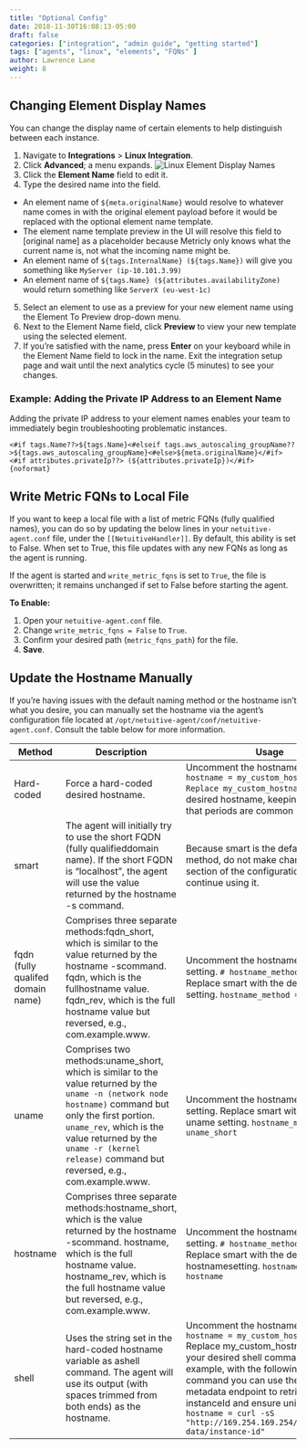 ```yaml
---
title: "Optional Config"
date: 2018-11-30T16:08:13-05:00
draft: false
categories: ["integration", "admin guide", "getting started"]
tags: ["agents", "linux", "elements", "FQNs" ]
author: Lawrence Lane
weight: 8
---
```


## Changing Element Display Names
You can change the display name of certain elements to help distinguish between each instance.

1. Navigate to **Integrations** > **Linux Integration**.
2. Click **Advanced**; a menu expands.
![Linux Element Display Names](/images/LINUX-optional-config/linux-element-display-names.png)
3. Click the **Element Name** field to edit it.
4. Type the desired name into the field.
  - An element name of ``${meta.originalName}`` would resolve to whatever name comes in with the original element payload before it would be replaced with the optional element name template.
  - The element name template preview in the UI will resolve this field to [original name] as a placeholder because Metricly only knows what the current name is, not what the incoming name might be.
  - An element name of ``${tags.InternalName} (${tags.Name})`` will give you something like `MyServer (ip-10.101.3.99)`
  - An element name of ``${tags.Name} (${attributes.availabilityZone)`` would return something like `ServerX (eu-west-1c)`
5. Select an element to use as a preview for your new element name using the Element To Preview drop-down menu.
6. Next to the Element Name field, click **Preview** to view your new template using the selected element.
7. If you’re satisfied with the name, press **Enter** on your keyboard while in the Element Name field to lock in the name. Exit the integration setup page and wait until the next analytics cycle (5 minutes) to see your changes.

### Example: Adding the Private IP Address to an Element Name
Adding the private IP address to your element names enables your team to immediately begin troubleshooting problematic instances.

```
<#if tags.Name??>${tags.Name}<#elseif tags.aws_autoscaling_groupName??>${tags.aws_autoscaling_groupName}<#else>${meta.originalName}</#if><#if attributes.privateIp??> (${attributes.privateIp})</#if>
{noformat}
```
## Write Metric FQNs to Local File
If you want to keep a local file with a list of metric FQNs (fully qualified names), you can do so by updating the below lines in your `netuitive-agent.conf` file, under the ``[[NetuitiveHandler]]``. By default, this ability is set to False. When set to True, this file updates with any new FQNs as long as the agent is running.

If the agent is started and `write_metric_fqns` is set to `True`, the file is overwritten; it remains unchanged if set to False before starting the agent.

**To Enable:**  

1. Open your `netuitive-agent.conf` file.  
2. Change `write_metric_fqns = False` to `True`.  
3. Confirm your desired path (`metric_fqns_path`) for the file.  
4. **Save**.  

## Update the Hostname Manually
If you’re having issues with the default naming method or the hostname isn’t what you desire, you can manually set the hostname via the agent’s configuration file located at ``/opt/netuitive-agent/conf/netuitive-agent.conf``. Consult the table below for more information.

| Method                            | Description                                                                                                                                                                                                                                                                | Usage                                                                                                                                                                                                                                                                                                                                                                                                                                                                                                         |
|-----------------------------------|----------------------------------------------------------------------------------------------------------------------------------------------------------------------------------------------------------------------------------------------------------------------------|---------------------------------------------------------------------------------------------------------------------------------------------------------------------------------------------------------------------------------------------------------------------------------------------------------------------------------------------------------------------------------------------------------------------------------------------------------------------------------------------------------------|
| Hard-coded                        | Force a hard-coded desired hostname.                                                                                                                                                                                                                                       | Uncomment the hostname setting. ``# hostname = my_custom_hostname Replace my_custom_hostname`` with your desired hostname, keeping in mind that periods are common separators.                                                                                                                                                                                                                                                                                                                         |
| smart                             | The agent will initially try to use the short FQDN (fully qualifieddomain name). If the short FQDN is “localhost”, the agent will use the value returned by the hostname -s command.                                                                                       | Because smart is the default naming method, do not make changes to this section of the configuration file to continue using it.                                                                                                                                                                                                                                                                                                                                                                               |
| fqdn (fully qualifed domain name) | Comprises three separate methods:fqdn_short, which is similar to the value returned by the hostname -scommand. fqdn, which is the fullhostname value. fqdn_rev, which is the full hostname value but reversed, e.g., com.example.www.                                      | Uncomment the hostname_method setting. ``# hostname_method = smart`` Replace smart with the desired fqdn setting.  `hostname_method = fqdn_rev`                                                                                                                                                                                                                                                                                                                                                |
| uname                             | Comprises two methods:uname_short, which is similar to the value returned by the `uname -n (network node hostname)` command but only the first portion. `uname_rev`, which is the value returned by the `uname -r (kernel release)` command but reversed, e.g., com.example.www. | Uncomment the hostname_method setting. Replace smart with the desired uname setting. `hostname_method = uname_short`                                                                                                                                                                                                                                                                                                                                                                                 |
| hostname                          | Comprises three separate methods:hostname_short, which is the value returned by the hostname -scommand. hostname, which is the full hostname value. hostname_rev, which is the full hostname value but reversed, e.g., com.example.www.                                    | Uncomment the hostname_method setting.  ``# hostname_method = smart`` Replace smart with the desired hostnamesetting. `hostname_method = hostname`                                                                                                                                                                                                                                                                                                                                             |
| shell                             | Uses the string set in the hard-coded hostname variable as ashell command. The agent will use its output (with spaces trimmed from both ends) as the hostname.                                                                                                             | Uncomment the hostname setting. ``# hostname = my_custom_hostname`` Replace my_custom_hostname with your desired shell command. For example, with the following shell command you can use the AWS metadata endpoint to retrieve the instanceId and ensure uniqueness. `hostname = curl -sS "http://169.254.169.254/latest/meta-data/instance-id"` | xargs echo "$HOSTNAME -" Uncomment the hostname_method setting. ``# hostname_method = smart` Replace smart with shell. |

